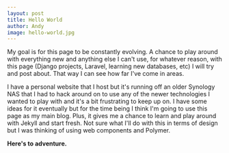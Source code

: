 ```yaml
---
layout: post
title: Hello World
author: Andy
image: hello-world.jpg
---
```


My goal is for this page to be constantly evolving. A chance to play around with everything new and anything else I can't use, for whatever reason, with this page (Django projects, Laravel, learning new databases, etc) I will try and post about. That way I can see how far I've come in areas.
<!--more-->
I have a personal website that I host but it's running off an older Synology NAS that I had to hack around on to use any of the newer technologies I wanted to play with and it's a bit frustrating to keep up on. I have some ideas for it eventually but for the time being I think I'm going to use this page as my main blog. Plus, it gives me a chance to learn and play around with Jekyll and start fresh. Not sure what I'll do with this in terms of design but I was thinking of using web components and Polymer.

**Here's to adventure.**
